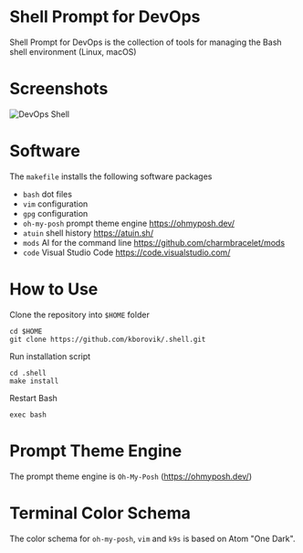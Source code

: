 # Shell Prompt for DevOps

Shell Prompt for DevOps is the collection of tools for managing the Bash shell environment (Linux, macOS)

# Screenshots

![DevOps Shell](https://lab5.ca/_static/github/devops-shell.png)

# Software

The `makefile` installs the following software packages

- `bash` dot files
- `vim` configuration
- `gpg` configuration
- `oh-my-posh` prompt theme engine https://ohmyposh.dev/
- `atuin` shell history https://atuin.sh/
- `mods` AI for the command line https://github.com/charmbracelet/mods
- `code` Visual Studio Code https://code.visualstudio.com/

# How to Use

Clone the repository into `$HOME` folder

```
cd $HOME
git clone https://github.com/kborovik/.shell.git
```

Run installation script

```
cd .shell
make install
```

Restart Bash

```
exec bash
```

# Prompt Theme Engine

The prompt theme engine is `Oh-My-Posh` (https://ohmyposh.dev/)

# Terminal Color Schema

The color schema for `oh-my-posh`, `vim` and `k9s` is based on Atom "One Dark".
